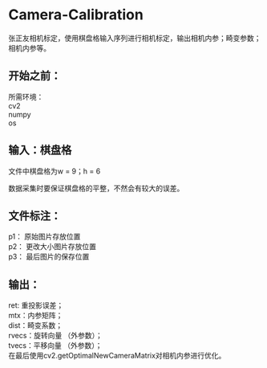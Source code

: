 # Camera-Calibration
  张正友相机标定，使用棋盘格输入序列进行相机标定，输出相机内参；畸变参数；相机内参等。



## 开始之前：
所需环境：<br>
cv2<br>
numpy<br>
os<br>
## 输入：棋盘格
  文件中棋盘格为w = 9；h = 6

数据采集时要保证棋盘格的平整，不然会有较大的误差。

## 文件标注：
  p1： 原始图片存放位置<br>
  p2： 更改大小图片存放位置<br>
  p3： 最后图片的保存位置<br>
## 输出：
  ret: 重投影误差；<br>
  mtx：内参矩阵；<br>
  dist：畸变系数；<br>
  rvecs：旋转向量 （外参数）；<br>
  tvecs：平移向量 （外参数）；<br>
  在最后使用cv2.getOptimalNewCameraMatrix对相机内参进行优化。<br>

